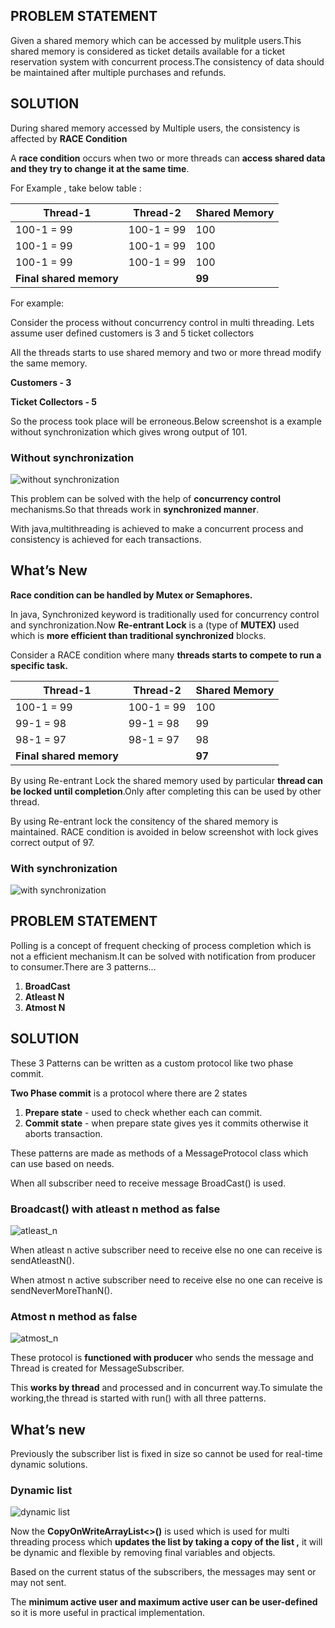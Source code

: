 ## PROBLEM STATEMENT

Given a shared memory which can be accessed by mulitple users.This shared memory is considered as ticket details available for a ticket reservation system with concurrent process.The consistency of data should be maintained after multiple purchases and refunds.

## SOLUTION

During shared memory accessed by Multiple users, the consistency is affected by **RACE Condition**

A **race condition** occurs when two or more threads can **access shared data and they try to change it at the same time**.

For Example , take below table :

| **Thread-1** | **Thread-2** | **Shared Memory** |
| --- | --- | --- |
| 100-1 = 99 | 100-1 = 99 | 100 |
| 100-1 = 99 | 100-1 = 99 | 100 |
| 100-1 = 99 | 100-1 = 99 | 100 |
| **Final shared memory** |     | **99** |

For example:

Consider the process without concurrency control in multi threading. Lets assume user defined customers is 3 and 5 ticket collectors

All the threads starts to use shared memory and two or more thread modify the same memory.

**Customers - 3**

**Ticket Collectors - 5**

So the process took place will be erroneous.Below screenshot is a example without synchronization which gives wrong output of 101.

### Without synchronization
![without synchronization](https://github.com/Harshit26042004/Synchronization-and-Message/blob/main/without_sync.jpg)

This problem can be solved with the help of **concurrency control** mechanisms.So that threads work in **synchronized manner**.

With java,multithreading is achieved to make a concurrent process and consistency is achieved for each transactions.

## What’s New

**Race condition can be handled by Mutex or Semaphores.**

In java, Synchronized keyword is traditionally used for concurrency control and synchronization.Now **Re-entrant Lock** is a (type of **MUTEX)** used which is **more efficient than traditional synchronized** blocks.

Consider a RACE condition where many **threads starts to compete to run a specific task.**

| **Thread-1** | **Thread-2** | **Shared Memory** |
| --- | --- | --- |
| 100-1 = 99 | 100-1 = 99 | 100 |
| 99-1 = 98 | 99-1 = 98 | 99  |
| 98-1 = 97 | 98-1 = 97 | 98  |
| **Final shared memory** |     | **97** |

By using Re-entrant Lock the shared memory used by particular **thread can be locked until completion**.Only after completing this can be used by other thread.

By using Re-entrant lock the consitency of the shared memory is maintained. RACE condition is avoided in below screenshot with lock gives correct output of 97.

### With synchronization
![with synchronization](https://github.com/Harshit26042004/Synchronization-and-Message/blob/main/with_sync.jpg)

## PROBLEM STATEMENT

Polling is a concept of frequent checking of process completion which is not a efficient mechanism.It can be solved with notification from producer to consumer.There are 3 patterns…

1. **BroadCast**
2. **Atleast N**
3. **Atmost N**

## SOLUTION

These 3 Patterns can be written as a custom protocol like two phase commit.

**Two Phase commit** is a protocol where there are 2 states

1. **Prepare state** - used to check whether each can commit.
2. **Commit state** - when prepare state gives yes it commits otherwise it aborts transaction.

These patterns are made as methods of a MessageProtocol class which can use based on needs.

When all subscriber need to receive message BroadCast() is used.

### Broadcast() with atleast n method as false
![atleast_n](https://github.com/Harshit26042004/Synchronization-and-Message/blob/main/atleast_n.jpg)

When atleast n active subscriber need to receive else no one can receive is sendAtleastN().

When atmost n active subscriber need to receive else no one can receive is sendNeverMoreThanN().

### Atmost n method as false
![atmost_n](https://github.com/Harshit26042004/Synchronization-and-Message/blob/main/atmost_n.jpg)

These protocol is **functioned with producer** who sends the message and Thread is created for MessageSubscriber.

This **works by thread** and processed and in concurrent way.To simulate the working,the thread is started with run() with all three patterns.

## What’s new

Previously the subscriber list is fixed in size so cannot be used for real-time dynamic solutions.


### Dynamic list
![dynamic list](https://github.com/Harshit26042004/Synchronization-and-Message/blob/main/list.jpg)

Now the **CopyOnWriteArrayList<>()** is used which is used for multi threading process which **updates the list by taking a copy of the list ,** it will be dynamic and flexible by removing final variables and objects.

Based on the current status of the subscribers, the messages may sent or may not sent.

The **minimum active user and maximum active user can be user-defined** so it is more useful in practical implementation.
